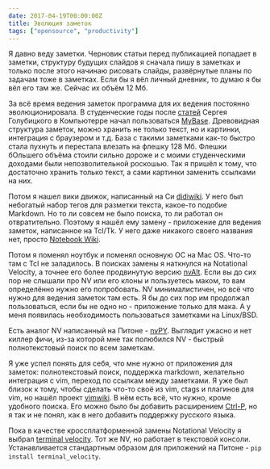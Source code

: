 ```yaml
---
date: 2017-04-19T00:00:00Z
title: Эволюция заметок
tags: ["opensource", "productivity"]
---
```


Я давно веду заметки. Черновик статьи перед публикацией попадает в заметки,
структуру будущих слайдов я сначала пишу в заметках и только после этого
начинаю рисовать слайды, развёрнутые планы по задачам тоже в заметках. Если бы
я вёл личный дневник, то думаю я бы вёл его там же. Сейчас их объём 12 Мб.

За всё время ведения заметок программа для их ведения постоянно
эволюционировала. В студенческие годы после
[статей](http://sgolub.ru/archive/vozvrashchenie-porosyachego-vostorga-chast-i/)
Сергея Голубицкого в Компьютерре начал пользоваться
[MyBase](http://www.wjjsoft.com/mybase.html). Древовидная структура заметок,
можно хранить не только текст, но и картинки, интеграция с браузером и т.д.
База с такими заметками как-то быстро стала пухнуть и перестала влезать на
флешку 128 Мб. Флешки бОльшего объёма стоили сильно дороже и с моими
студенческими доходами были непозволительной роскошью. Так я пришёл к тому, что
достаточно хранить только текст, а сами картинки заменить ссылками на них.

Потом я нашел вики движок, написанный на Си
[didiwiki](https://github.com/OpenedHand/didiwiki). У него был небогатый набор
тегов для разметки текста, какое-то подобие Markdown. Но то ли совсем не было
поиска, то ли работал он отвратительно. Поэтому я нашёл ему замену - приложение
для ведения заметок, написанное на Tcl/Tk. У него даже никакого своего названия
нет, просто [Notebook Wiki](http://www.wjduquette.com/notebook/).

Потом я поменял ноутбук и поменял основную ОС на Mac OS. Что-то там с Tcl не
заладилось.  В поисках замены я наткнулся на Notational Velocity, а точнее его
более продвинутую версию [nvAlt](http://brettterpstra.com/projects/nvalt/).
Если вы до сих пор не слышали про NV или его клоны и пользуетесь маком, то вам
определённо нужно его попробовать. NV минималистичен, но всё что нужно для
ведения заметок там есть. Я бы до сих пор им продолжал пользоваться, если бы не одно но -
приложение только для мака. А у меня появилась необходимость пользоваться заметками
на Linux/BSD.

Есть аналог NV написанный на Питоне - [nvPY](https://github.com/cpbotha/nvpy).
Выглядит ужасно и нет киллер фичи, из-за которой мне так полюбился NV - быстрый
полнотекстовый поиск по всем заметкам.

Я уже успел понять для себя, что мне нужно от приложения для заметок:
полнотекстовый поиск, поддержка markdown, желательно интеграция с vim, переход
по ссылкам между заметками. Я уже был близок к тому, чтобы сделать что-то своё
из vim, ctags и плагинов для vim, но нашёл проект
[vimwiki](https://vimwiki.github.io/). В нём есть всё, что нужно, кроме удобного поиска.
Его можно было бы добавить расширением [Ctrl-P](https://kien.github.io/ctrlp.vim/),
но я так и не понял, как в него добавить поддержку русского языка.

Пока в качестве кроссплатформенной замены Notational Velocity я выбрал
[terminal velocity](https://vhp.github.io/terminal_velocity/). Тот же NV, но
работает в текстовой консоли. Устанавливается стандартным образом для
приложений на Питоне - ```pip install terminal_velocity```.
